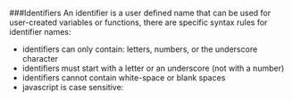 ###Identifiers 
An identifier is a user defined name that can be used for user-created variables or functions, there are specific syntax rules for identifier names:
- identifiers can only contain: letters, numbers, or the underscore character
- identifiers must start with a letter or an underscore (not with a number)
- identifiers cannot contain white-space or blank spaces
- javascript is case sensitive:  
